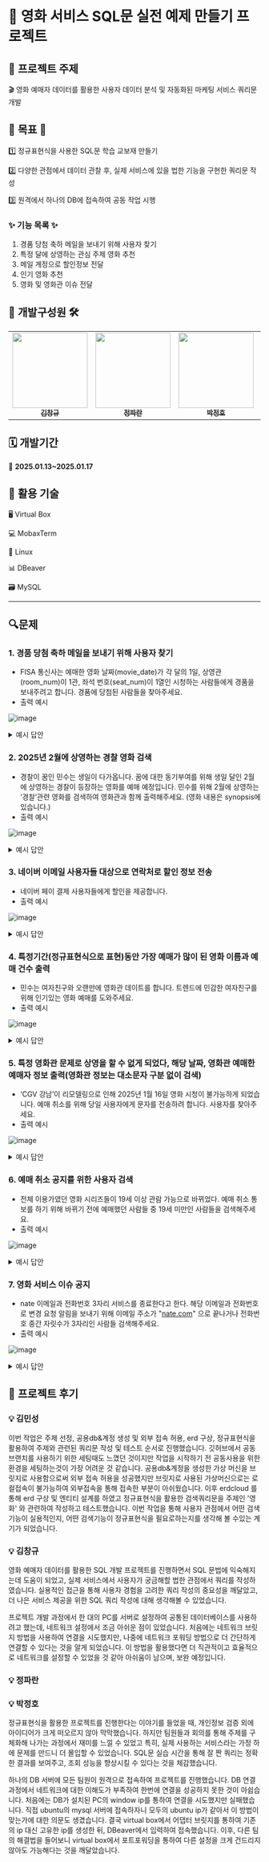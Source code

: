 # 🎥 영화 서비스 SQL문 실전 예제 만들기 프로젝트

## **📂 프로젝트 주제**

🎬 영화 예매자 데이터를 활용한 사용자 데이터 분석 및 자동화된 마케팅 서비스 쿼리문 개발

## **🎯 목표 🎯**

1️⃣ 정규표현식을 사용한 SQL문 학습 교보재 만들기

2️⃣ 다양한 관점에서 데이터 관찰 후, 실제 서비스에 있을 법한 기능을 구현한 쿼리문 작성 

3️⃣ 원격에서 하나의 DB에 접속하여 공동 작업 시행

### ✨ 기능 목록 ✨

1. 경품 당첨 축하 메일을 보내기 위해 사용자 찾기
2. 특정 달에 상영하는 관심 주제 영화 추천
3. 메일 계정으로 할인정보 전달
4. 인기 영화 추천
5. 영화 및 영화관 이슈 전달

## 👥 개발구성원 🛠️
<table>
  <tbody>
    <tr>
      <td align="center">
         <a href="https://github.com/kcklkb">
          <img src="https://avatars.githubusercontent.com/u/40711682?v=4" width="150px;" alt=""/>
          <br /><sub><b> 김창규 </b></sub>
        </a>
        <br />
      </td>
      <td align="center">
          <a href="https://github.com/BlueRedOrange">
          <img src="https://avatars.githubusercontent.com/u/129985846?v=4" width="150px;" alt=""/>
          <br /><sub><b> 정파란 </b></sub>
        </a>
        <br />
      </td>
      <td align="center">
        <a href="https://github.com/Jeongho427">
          <img src="https://avatars.githubusercontent.com/u/60309978?v=4" width="150px;" alt=""/>
          <br /><sub><b> 박정호 </b></sub>
        </a>
        <br />
      </td>
      <td align="center">
        <a href="https://github.com/minsung159357">
          <img src="https://avatars.githubusercontent.com/u/87555330?v=4" width="150px;" alt=""/>
          <br /><sub><b> 김민성 </b></sub>
        </a>
        <br />
      </td>
    </tr>
  </tbody>
</table>


## **🗓️ 개발기간**

📆 **2025.01.13~2025.01.17**

## **🚀 활용 기술**

🖥️ Virtual Box

💻 MobaxTerm

🐧 Linux

📊 DBeaver

🗃️ MySQL

---

## 🔍문제

### 1. 경품 당첨 축하 메일을 보내기 위해 사용자 찾기

- FISA 통신사는 예매한 영화 날짜(movie_date)가 각 달의 1일, 상영관(room_num)이 1관, 좌석 번호(seat_num)이 1열인 시청하는 사람들에게 경품을 보내주려고 합니다. 경품에 당첨된 사람들을 찾아주세요.
- 출력 예시

![image](https://github.com/user-attachments/assets/11cd4f7f-fe37-4fed-8e56-fa7fee31fa6c)

<details>
<summary>예시 답안</summary>
  
```sql

SELECT u.name, u.email, mr.theater, mr.room_num, mr.seat_num, mr.movie_date
FROM user u
JOIN movie_reservation mr ON u.user_id = mr.user_id
WHERE
    mr.room_num = 1
    AND mr.seat_num REGEXP '[A-Z]1$'  -- 좌석 번호 끝자리가 1인 것만
    AND DAY(mr.movie_date) = 1;  -- 영화 날짜가 1일인 예매 정보

```

</details>


### 2. 2025년 2월에 상영하는 경찰 영화 검색

- 경찰이 꿈인 민수는 생일이 다가옵니다. 꿈에 대한 동기부여를 위해 생일 달인 2월에 상영하는 경찰이 등장하는 영화를 예매 예정입니다. 민수를 위해 2월에 상영하는 ‘경찰’관련 영화를 검색하여  영화관과 함께 출력해주세요. (영화 내용은 synopsis에 있습니다.)
- 출력 예시

![image](https://github.com/user-attachments/assets/3c1abee0-efed-4273-a7ca-d83546b45f97)

<details>
<summary>예시 답안</summary>
  
```sql

SELECT m.title AS movie_title
FROM movie_info m
JOIN movie_reservation r ON m.info_id = r.info_id
WHERE r.movie_date REGEXP '^2025-02' -- 상영 날짜가 2025-2월인 데이터
AND m.synopsis REGEXP '경찰'; -- synopsis에 "경찰"이 포함된 영화

```

</details>

### 3. 네이버 이메일 사용자들 대상으로 연락처로 할인 정보 전송
- 네이버 페이 결제 사용자들에게 할인을 제공합니다.
- 출력 예시

![image](https://github.com/user-attachments/assets/2770dfd6-240a-4f51-a731-3aa58501ef58)

<details>
<summary>예시 답안</summary>
  
```sql

SELECT mi.name, mi.phone, mi.email
FROM user mi
WHERE mi.email REGEXP '@naver\.com$';  -- 이메일이 naver.com으로 끝나는 사용자들

```

</details>


### 4. 특정기간(정규표현식으로 표현)동안 가장 예매가 많이 된 영화 이름과 예매 건수 출력

- 민수는 여자친구와 오랜만에 영화관 데이트를 합니다. 트렌드에 민감한 여자친구를 위해 인기있는 영화 예매를 도와주세요.
- 출력 예시

![image](https://github.com/user-attachments/assets/77b801bc-d836-4db4-a50f-fc38e52d61d7)

<details>
<summary>예시 답안</summary>
  
```sql

SELECT m.title, COUNT(r.reservation_id) AS reservation_count
FROM movie_info m
JOIN movie_reservation r ON r.info_id = m.info_id
WHERE r.movie_date REGEXP '^2025-(01-(0[1-9]|1[0-6]))$'  -- 2025-01-01 ~ 2025-01-16 날짜 범위
GROUP BY m.title
ORDER BY reservation_count DESC
LIMIT 1;

```

</details>



### 5. 특정 영화관 문제로 상영을 할 수 없게 되었다, 해당 날짜, 영화관 예매한 예매자 정보 출력(영화관 정보는 대소문자 구분 없이 검색)

- ‘CGV 강남’이 리모델링으로 인해 2025년 1월 16일 영화 시청이 불가능하게 되었습니다. 예매 취소를 위해 당일 사용자에게 문자를 전송하려 합니다. 사용자를 찾아주세요.
- 출력 예시

![image](https://github.com/user-attachments/assets/33307735-7b3e-48e0-82d1-5bba5be263cd)

<details>
<summary>예시 답안</summary>
  
```sql

SELECT 
    m.name,  -- 예매자 이름
    m.phone,  -- 예매자 연락처
    mi.title,  -- 영화 제목
    ri.movie_date,  -- 영화 상영 날짜
    ri.theater  -- 영화관 이름
FROM movie_reservation ri
JOIN movie_info mi ON ri.info_id = mi.info_id
JOIN user m ON ri.user_id = m.user_id
WHERE ri.theater = 'CGV 강남' 
  AND ri.movie_date REGEXP '^2025-01-16$';  -- 특정 날짜

```

</details>


### 6. 예매 취소 공지를 위한 사용자 검색

- 전체 이용가였던 영화 시리즈들이 19세 이상 관람 가능으로 바뀌었다. 예매 취소 통보를 하기 위해 바뀌기 전에 예매했던 사람들 중 19세 미만인 사람들을 검색해주세요.
- 출력 예시

![image](https://github.com/user-attachments/assets/55ffa76b-979f-4b6b-8be9-8862804e6ef4)

<details>
<summary>예시 답안</summary>
  
```sql

SELECT user_id, name, birthday,
       REGEXP_SUBSTR(birthday, '^[0-9]{4}') AS year
FROM user
WHERE CAST(REGEXP_SUBSTR(birthday, '^[0-9]{4}') AS UNSIGNED) >= YEAR(CURDATE()) - 19;

```

</details>


### 7. 영화 서비스 이슈 공지

- nate 이메일과 전화번호 3자리 서비스를 종료한다고 한다. 해당
이메일과 전화번호로 변경 요청 알림을 보내기 위해 이메일 주소가 "[nate.com](http://nate.com/)"
으로 끝나거나 전화번호 중간 자릿수가 3자리인 사람들 검색해주세요.
- 출력 예시

![image](https://github.com/user-attachments/assets/c763de89-eba2-4cab-979e-0edaacfe6ff2)

<details>
<summary>예시 답안</summary>
  
```sql

SELECT user_id, name, email, phone
FROM user
WHERE email REGEXP 'nate\\.com$' -- 이메일이 nate.com으로 끝나는 경우
   OR phone REGEXP '^[0-9]{3}-[0-9]{3}-[0-9]{4}$'; -- 전화번호 중간 자릿수가 3자리

```

</details>


## 📝 프로젝트 후기

### 💡 김민성

이번 작업은 주제 선정, 공용db&계정 생성 및 외부 접속 허용, erd 구상, 정규표현식을 활용하여 주제와 관련된 쿼리문 작성 및 테스트 순서로 진행했습니다.
깃허브에서 공동 브랜치를 사용하기 위한 세팅때도 느꼈던 것이지만 작업을 시작하기 전 공동사용을 위한 환경을 세팅하는것이 가장 어려운 것 같습니다. 공용db&계정을 생성한 가상 머신을 브릿지로 사용함으로써 외부 접속 허용을 성공했지만 브릿지로 사용된 가상머신으로는 로컬접속이 불가능하여 외부접속을 통해 접속한 부분이 아쉬웠습니다. 이후 erdcloud 를 통해 erd 구상 및 엔티티 설계를 하였고 정규표현식을 활용한 검색쿼리문을 주제인 '영화' 와 관련하여 작성하고 테스트했습니다.
이번 작업을 통해 사용자 관점에서 어떤 검색기능이 실용적인지, 어떤 검색기능이 정규표현식을 필요로하는지를 생각해 볼 수있는 계기가 되었습니다.

### 💡 김창규


영화 예매자 데이터를 활용한 SQL 개발 프로젝트를 진행하면서 SQL 문법에 익숙해지는데 도움이 되었고, 실제 서비스에서 사용자가 궁금해할 법한 관점에서 쿼리를 작성하였습니다.
실용적인 접근을 통해 사용자 경험을 고려한 쿼리 작성의 중요성을 깨달았고, 더 나은 서비스 제공을 위한 SQL 쿼리 작성에 대해 생각해볼 수 있었습니다.


프로젝트 개발 과정에서 한 대의 PC를 서버로 설정하여 공통된 데이터베이스를 사용하려고 했는데, 네트워크 설정에서 조금 아쉬운 점이 있었습니다. 
처음에는 네트워크 브릿지 방법을 사용하여 연결을 시도했지만, 나중에 네트워크 포워딩 방법으로 더 간단하게 연결할 수 있다는 것을 알게 되었습니다. 이 방법을 활용했다면 더 직관적이고 효율적으로 네트워크를 설정할 수 있었을 것 같아 아쉬움이 남으며, 보완 예정입니다.


### 💡 정파란

### 💡 박정호

정규표현식을 활용한 프로젝트를 진행한다는 이야기를 들었을 때, 개인정보 검증 외에 아이디어가 크게 떠오르지 않아 막막했습니다. 하지만 팀원들과 회의를 통해 주제를 구체화해 나가는 과정에서 재미를 느낄 수 있었고 특히, 실제 사용하는 서비스라는 가정 하에 문제를 만드니 더 몰입할 수 있었습니다. SQL문 실습 시간을 통해 잘 짠 쿼리는 정확한 결과를 보여주고, 조회 성능을 향상시킬 수 있다는 것을 체감했습니다.

하나의 DB 서버에 모든 팀원이 원격으로 접속하여 프로젝트를 진행했습니다. DB 연결과정에서 네트워크에 대한 이해도가 부족하여 한번에 연결을 성공하지 못한 것이 아쉽습니다. 처음에는 DB가 설치된 PC의 window ip를 통하여 연결을 시도했지만 실패했습니다. 직접 ubuntu의 mysql 서버에 접속하자니 모두의 ubuntu ip가 같아서 이 방법이 맞는가에 대한 의문도 생겼습니다. 결국 virtual box에서 어댑터 브릿지를 통하여 기존의 ip 대신 고유한 ip를 생성한 뒤, DBeaver에서 입력하여 접속했습니다. 이후, 다른 팀의 해결법을 들어보니 virtual box에서 포트포워딩을 통하여 다른 설정을 크게 건드리지 않아도 가능해다는 것을 깨달았습니다.
